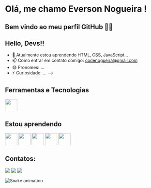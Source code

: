 # Olá, me chamo Everson Nogueira ! 
## Bem vindo ao meu perfil GitHub 👋👋
## Hello, Devs!!

- 📔 Atualmente estou aprendendo HTML, CSS, JavaScript...
- 📫 Como entrar em contato comigo: codenogueira@gmail.com
- 😄 Pronomes: ...
- ⚡ Curiosidade: ...
-->

## Ferramentas e Tecnologias

<img src="https://cdn.jsdelivr.net/gh/devicons/devicon/icons/git/git-original.svg" width="40" height="40"/> 


## Estou aprendendo

<img src="https://cdn.jsdelivr.net/gh/devicons/devicon/icons/linux/linux-original.svg" width="40" height="40"/> <img src="https://cdn.jsdelivr.net/gh/devicons/devicon/icons/ubuntu/ubuntu-plain.svg" width="40" height="40"/> <img src="https://cdn.jsdelivr.net/gh/devicons/devicon/icons/html5/html5-original.svg" width="40" height="40" /> <img src="https://cdn.jsdelivr.net/gh/devicons/devicon/icons/css3/css3-original.svg" width="40" height="40" />  <img src="https://cdn.jsdelivr.net/gh/devicons/devicon/icons/javascript/javascript-original.svg" width="40" height="40" />

## Contatos:

<div>
<a href="https://instagram.com/everson_nogueira" target="_blank"><img src="https://img.shields.io/badge/-Instagram-%23E4405F?style=for-the-badge&logo=instagram&logoColor=white" target="_blank"></a>
<a href = "mailto:codenogueira@gmail.com"><img src="https://img.shields.io/badge/Gmail-D14836?style=for-the-badge&logo=gmail&logoColor=white" target="_blank"></a>
<a href="https://www.linkedin.com/in/everson-nogueira" target="_blank"><img src="https://img.shields.io/badge/-LinkedIn-%230077B5?style=for-the-badge&logo=linkedin&logoColor=white" target="_blank"></a>   
</div>


![Snake animation](https://github.com/seu-usuário-aqui/seu-usuário-aqui/blob/output/github-contribution-grid-snake.svg)
